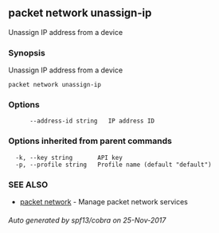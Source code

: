 ## packet network unassign-ip

Unassign IP address from a device

### Synopsis


Unassign IP address from a device

```
packet network unassign-ip
```

### Options

```
      --address-id string   IP address ID
```

### Options inherited from parent commands

```
  -k, --key string       API key
  -p, --profile string   Profile name (default "default")
```

### SEE ALSO
* [packet network](packet_network.md)	 - Manage packet network services

###### Auto generated by spf13/cobra on 25-Nov-2017
